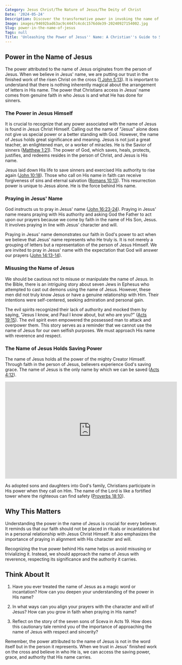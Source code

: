 ```yaml
---
Category: Jesus Christ/The Nature of Jesus/The Deity of Christ
Date: '2024-05-24'
Description: Discover the transformative power in invoking the name of Jesus. Unleash spiritual strength and experience divine intervention through faith and prayer in this enlightening article.
Image: images/94692bad63ac9c4447c4cdc1576dde39-20240927154002.jpg
Slug: power-in-the-name-of-jesus
Tags: null
Title: 'Unleashing the Power of Jesus'' Name: A Christian''s Guide to Supernatural Authority'
---
```


## Power in the Name of Jesus

The power attributed to the name of Jesus originates from the person of Jesus. When we believe in Jesus' name, we are putting our trust in the finished work of the risen Christ on the cross ([1 John 5:13](https://www.bibleref.com/1-John/5/1-John-5-13.html)). It is important to understand that there is nothing inherently magical about the arrangement of letters in His name. The power that Christians access in Jesus' name comes from genuine faith in who Jesus is and what He has done for sinners.

### The Power in Jesus Himself

It is crucial to recognize that any power associated with the name of Jesus is found in Jesus Christ Himself. Calling out the name of "Jesus" alone does not give us special power or a better standing with God. However, the name of Jesus holds great significance and meaning. Jesus is not just a great teacher, an enlightened man, or a worker of miracles. He is the Savior of sinners ([Matthew 1:21](https://www.bibleref.com/Matthew/1/Matthew-1-21.html)). The power of God, which saves, heals, protects, justifies, and redeems resides in the person of Christ, and Jesus is His name.

Jesus laid down His life to save sinners and exercised His authority to rise again ([John 10:18](https://www.bibleref.com/John/10/John-10-18.html)). Those who call on His name in faith can receive forgiveness of sins and eternal salvation ([Romans 10:13](https://www.bibleref.com/Romans/10/Romans-10-13.html)). This resurrection power is unique to Jesus alone. He is the force behind His name.

### Praying in Jesus' Name

God instructs us to pray in Jesus' name ([John 16:23-24](https://www.bibleref.com/John/16/John-16-23.html)). Praying in Jesus' name means praying with His authority and asking God the Father to act upon our prayers because we come by faith in the name of His Son, Jesus. It involves praying in line with Jesus' character and will.

Praying in Jesus' name demonstrates our faith in God's power to act when we believe that Jesus' name represents who He truly is. It is not merely a grouping of letters but a representation of the person of Jesus Himself. We are invited to pray in Jesus' name with the expectation that God will answer our prayers ([John 14:13-14](https://www.bibleref.com/John/14/John-14-13.html)).

### Misusing the Name of Jesus

We should be cautious not to misuse or manipulate the name of Jesus. In the Bible, there is an intriguing story about seven Jews in Ephesus who attempted to cast out demons using the name of Jesus. However, these men did not truly know Jesus or have a genuine relationship with Him. Their intentions were self-centered, seeking admiration and personal gain.

The evil spirits recognized their lack of authority and mocked them by saying, "Jesus I know, and Paul I know about, but who are you?" ([Acts 19:15](https://www.bibleref.com/Acts/19/Acts-19-15.html)). The evil spirit even empowered the possessed man to attack and overpower them. This story serves as a reminder that we cannot use the name of Jesus for our own selfish purposes. We must approach His name with reverence and respect.

### The Name of Jesus Holds Saving Power

The name of Jesus holds all the power of the mighty Creator Himself. Through faith in the person of Jesus, believers experience God's saving grace. The name of Jesus is the only name by which we can be saved ([Acts 4:12](https://www.bibleref.com/Acts/4/Acts-4-12.html)).


<iframe width="560" height="315" src="https://www.youtube.com/embed/HwEXH-jIsgA" frameborder="0" allow="autoplay; encrypted-media" allowfullscreen></iframe>


As adopted sons and daughters into God's family, Christians participate in His power when they call on Him. The name of the Lord is like a fortified tower where the righteous can find safety ([Proverbs 18:10](https://www.bibleref.com/Proverbs/18/Proverbs-18-10.html)).

## Why This Matters

Understanding the power in the name of Jesus is crucial for every believer. It reminds us that our faith should not be placed in rituals or incantations but in a personal relationship with Jesus Christ Himself. It also emphasizes the importance of praying in alignment with His character and will.

Recognizing the true power behind His name helps us avoid misusing or trivializing it. Instead, we should approach the name of Jesus with reverence, respecting its significance and the authority it carries.

## Think About It

1. Have you ever treated the name of Jesus as a magic word or incantation? How can you deepen your understanding of the power in His name?

2. In what ways can you align your prayers with the character and will of Jesus? How can you grow in faith when praying in His name?

3. Reflect on the story of the seven sons of Sceva in Acts 19. How does this cautionary tale remind you of the importance of approaching the name of Jesus with respect and sincerity?

Remember, the power attributed to the name of Jesus is not in the word itself but in the person it represents. When we trust in Jesus' finished work on the cross and believe in who He is, we can access the saving power, grace, and authority that His name carries.